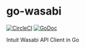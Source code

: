 # go-wasabi
[![CircleCI](https://circleci.com/gh/inloco/go-wasabi/tree/master.svg?style=svg)](https://circleci.com/gh/inloco/go-wasabi/tree/master) [![GoDoc](https://godoc.org/github.com/inloco/go-wasabi?status.svg)](https://godoc.org/github.com/inloco/go-wasabi)

Intuit Wasabi API Client in Go

